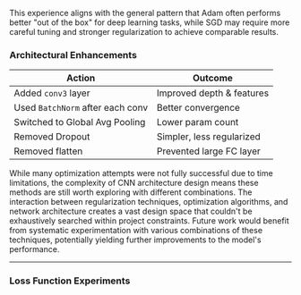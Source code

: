 This experience aligns with the general pattern that Adam often performs better "out of the box" for deep learning tasks, while SGD may require more careful tuning and stronger regularization to achieve comparable results.

### Architectural Enhancements
| Action                             | Outcome                  |
|------------------------------------|---------------------------|
| Added `conv3` layer                | Improved depth & features |
| Used `BatchNorm` after each conv   | Better convergence        |
| Switched to Global Avg Pooling     | Lower param count         |
| Removed Dropout                    | Simpler, less regularized |
| Removed flatten                    | Prevented large FC layer  |

While many optimization attempts were not fully successful due to time limitations, the complexity of CNN architecture design means these methods are still worth exploring with different combinations. The interaction between regularization techniques, optimization algorithms, and network architecture creates a vast design space that couldn't be exhaustively searched within project constraints. Future work would benefit from systematic experimentation with various combinations of these techniques, potentially yielding further improvements to the model's performance.

---

###  Loss Function Experiments 
